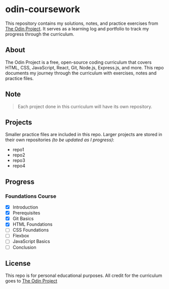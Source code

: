 # odin-coursework

This repository contains my solutions, notes, and practice exercises from [The Odin Project](https://www.theodinproject.com/).
It serves as a learning log and portfolio to track my progress through the curriculum.

## About

The Odin Project is a free, open-source coding curriculum that covers HTML, CSS, JavaScript, React, Git, Node.js, Express.js, and more.
This repo documents my journey through the curriculum with exercises, notes and practice files.

## Note

> Each project done in this curriculum will have its own repository.

## Projects

Smaller practice files are included in this repo.
Larger projects are stored in their own repositories _(to be updated as I progress)_:

- repo1
- repo2
- repo3
- repo4

## Progress

### Foundations Course

- [x] Introduction
- [x] Prerequisites
- [x] Git Basics
- [x] HTML Foundations
- [ ] CSS Foundations
- [ ] Flexbox
- [ ] JavaScript Basics
- [ ] Conclusion

## License

This repo is for personal educational purposes.
All credit for the curriculum goes to [The Odin Project](https://www.theodinproject.com/)
